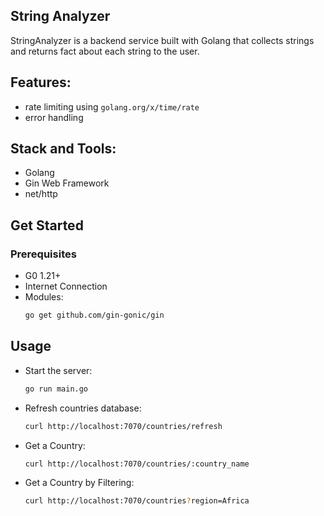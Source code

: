 ## String Analyzer

StringAnalyzer is a backend service built with Golang that collects strings and returns fact about each string to the user.

## Features:
- rate limiting using `golang.org/x/time/rate`
- error handling

## Stack and Tools:
- Golang
- Gin Web Framework
- net/http

## Get Started
### Prerequisites
- G0 1.21+
- Internet Connection
- Modules:
  ```bash
  go get github.com/gin-gonic/gin

## Usage
- Start the server:
  ```bash
  go run main.go
- Refresh countries database:
  ```bash
  curl http://localhost:7070/countries/refresh

- Get a Country:
  ```bash
  curl http://localhost:7070/countries/:country_name
  
- Get a Country by Filtering:
  ```bash
  curl http://localhost:7070/countries?region=Africa
